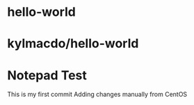 # hello-world
# kylmacdo/hello-world
# Notepad Test
This is my first commit
Adding changes manually from CentOS

